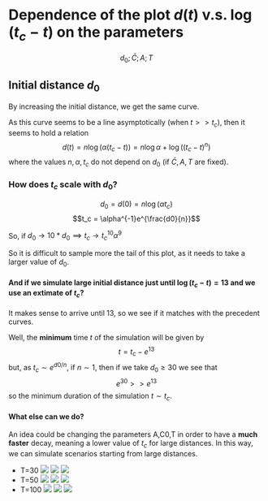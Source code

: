 # Dependence of the plot $d(t)$ v.s. $\log(t_c-t)$ on the parameters
$$d_0; \bar{C}; A; T$$

## Initial distance $d_0$
By increasing the initial distance, we get the same curve.

As this curve seems to be a line asymptotically (when $t>>t_c$), then it seems to hold a relation
$$d(t) = n\log(\alpha(t_c-t)) = n\log\alpha + \log((t_c-t)^n)$$
where the values $n, \alpha, t_c$ do not depend on $d_0$ (if $\bar{C}, A, T$ are fixed).
### How does $t_c$ scale with $d_0$?

$$d_0=d(0)=n\log(\alpha t_c)$$
$$t_c = \alpha^{-1}e^{\frac{d0}{n}}$$

So, if $d_0\rightarrow 10*d_0\implies t_c\rightarrow t_c^{10}\alpha^{9}$

So it is difficult to sample more the tail of this plot, as it needs to take a larger value of $d_0$.

#### And if we simulate large initial distance just until $\log(t_c-t) = 13$ and we use an extimate of $t_c$?
It makes sense to arrive until 13, so we see if it matches with the precedent curves.

Well, the **minimum** time $t$ of the simulation will be given by
$$t = t_c-e^{13}$$
but, as $t_c\sim e^{d0/n}$, if $n\sim 1$, then if we take $d_0\geq 30$ we see that
$$e^{30}>>e^{13}$$
so the minimum duration of the simulation $t\sim t_c$.

#### What else can we do?
An idea could be changing the parameters A,C0,T in order to have a **much faster** decay, meaning a lower value of $t_c$ for large distances.
In this way, we can simulate scenarios starting from large distances.
- T=30
![](d%20vs%20log%20t/T=30/main.png?raw=true)
![](d%20vs%20log%20t/T=30/slopes.png?raw=true)
![](d%20vs%20log%20t/T=30/tau.png?raw=true)
- T=50
![](d%20vs%20log%20t/T=50/main.png?raw=true)
![](d%20vs%20log%20t/T=50/slope.png?raw=true)
![](d%20vs%20log%20t/T=50/tau.png?raw=true)
- T=100
![](d%20vs%20log%20t/T=100/main.png?raw=true)
![](d%20vs%20log%20t/T=100/slope.png?raw=true)
![](d%20vs%20log%20t/T=100/tau.png?raw=true)